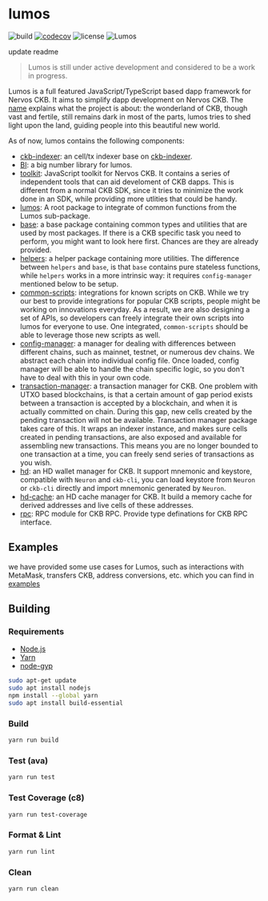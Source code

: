 # lumos

![build](https://github.com/nervosnetwork/lumos/actions/workflows/github-ci.yaml/badge.svg)
[![codecov](https://codecov.io/gh/nervosnetwork/lumos/branch/develop/graph/badge.svg?token=6WJJOOMD2F)](https://codecov.io/gh/nervosnetwork/lumos)
![license](https://img.shields.io/github/license/nervosnetwork/lumos)
![Lumos](./assets/lumos.jpg)

update readme

> Lumos is still under active development and considered to be a work in progress.

Lumos is a full featured JavaScript/TypeScript based dapp framework for Nervos CKB. It aims to simplify dapp development on Nervos CKB. The [name](https://harrypotter.fandom.com/wiki/Lumos_Maxima) explains what the project is about: the wonderland of CKB, though vast and fertile, still remains dark in most of the parts, lumos tries to shed light upon the land, guiding people into this beautiful new world.

As of now, lumos contains the following components:

- [ckb-indexer](./packages/ckb-indexer): an cell/tx indexer base on [ckb-indexer](https://github.com/nervosnetwork/ckb-indexer).
- [BI](./packages/bi): a big number library for lumos.
- [toolkit](./packages/toolkit): JavaScript toolkit for Nervos CKB. It contains a series of independent tools that can aid develoment of CKB dapps. This is different from a normal CKB SDK, since it tries to minimize the work done in an SDK, while providing more utlities that could be handy.
- [lumos](./packages/lumos): A root package to integrate of common functions from the Lumos sub-package.
- [base](./packages/base): a base package containing common types and utilities that are used by most packages. If there is a CKB specific task you need to perform, you might want to look here first. Chances are they are already provided.
- [helpers](./packages/helpers): a helper package containing more utilities. The difference between `helpers` and `base`, is that `base` contains pure stateless functions, while `helpers` works in a more intrinsic way: it requires `config-manager` mentioned below to be setup.
- [common-scripts](./packages/common-scripts): integrations for known scripts on CKB. While we try our best to provide integrations for popular CKB scripts, people might be working on innovations everyday. As a result, we are also designing a set of APIs, so developers can freely integrate their own scripts into lumos for everyone to use. One integrated, `common-scripts` should be able to leverage those new scripts as well.
- [config-manager](./packages/config-manager): a manager for dealing with differences between different chains, such as mainnet, testnet, or numerous dev chains. We abstract each chain into individual config file. Once loaded, config manager will be able to handle the chain specific logic, so you don't have to deal with this in your own code.
- [transaction-manager](./packages/transaction-manager): a transaction manager for CKB. One problem with UTXO based blockchains, is that a certain amount of gap period exists between a transaction is accepted by a blockchain, and when it is actually committed on chain. During this gap, new cells created by the pending transaction will not be available. Transaction manager package takes care of this. It wraps an indexer instance, and makes sure cells created in pending transactions, are also exposed and available for assembling new transactions. This means you are no longer bounded to one transaction at a time, you can freely send series of transactions as you wish.
- [hd](./packages/hd): an HD wallet manager for CKB. It support mnemonic and keystore, compatible with `Neuron` and `ckb-cli`, you can load keystore from `Neuron` or `ckb-cli` directly and import mnemonic generated by `Neuron`.
- [hd-cache](./packages/hd-cache): an HD cache manager for CKB. It build a memory cache for derived addresses and live cells of these addresses.
- [rpc](./packages/rpc): RPC module for CKB RPC. Provide type definations for CKB RPC interface.

## Examples
we have provided some use cases for Lumos, such as interactions with MetaMask, transfers CKB, address conversions, etc. which you can find in [examples](./examples)

## Building

### Requirements

- [Node.js](https://nodejs.org)
- [Yarn](https://yarnpkg.com/)
- [node-gyp](https://github.com/nodejs/node-gyp)

```bash
sudo apt-get update
sudo apt install nodejs
npm install --global yarn
sudo apt install build-essential
```

### Build

```bash
yarn run build
```

### Test (ava)

```bash
yarn run test
```

### Test Coverage (c8)

```bash
yarn run test-coverage
```

### Format & Lint

```bash
yarn run lint
```

### Clean

```bash
yarn run clean
```
